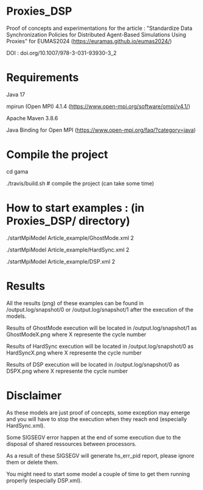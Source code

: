 # Proxies_DSP
Proof of concepts and experimentations for the article : "Standardize Data Synchronization Policies for Distributed Agent-Based Simulations Using Proxies" for EUMAS2024 (https://euramas.github.io/eumas2024/)

DOI : doi.org/10.1007/978-3-031-93930-3_2 

# Requirements  
Java 17

mpirun (Open MPI) 4.1.4 (https://www.open-mpi.org/software/ompi/v4.1/)

Apache Maven 3.8.6

Java Binding for Open MPI (https://www.open-mpi.org/faq/?category=java)

# Compile the project

cd gama

./travis/build.sh # compile the project (can take some time)

# How to start examples : (in Proxies_DSP/ directory)

./startMpiModel Article_example/GhostMode.xml 2

./startMpiModel Article_example/HardSync.xml 2

./startMpiModel Article_example/DSP.xml 2

# Results 
All the results (png) of these examples can be found in /output.log/snapshot/0 or /output.log/snapshot/1 after the execution of the models.

Results of GhostMode execution will be located in /output.log/snapshot/1 as GhostModeX.png where X represente the cycle number

Results of HardSync execution will be located in /output.log/snapshot/0 as HardSyncX.png where X represente the cycle number

Results of DSP execution will be located in /output.log/snapshot/0 as DSPX.png where X represente the cycle number


# Disclaimer
As these models are just proof of concepts, some exception may emerge and you will have to stop the execution when they reach end (especially HardSync.xml).

Some SIGSEGV error happen at the end of some execution due to the disposal of shared ressources between processors.

As a result of these SIGSEGV will generate hs_err_pid report, please ignore them or delete them.

You might need to start some model a couple of time to get them running properly (especially DSP.xml).

